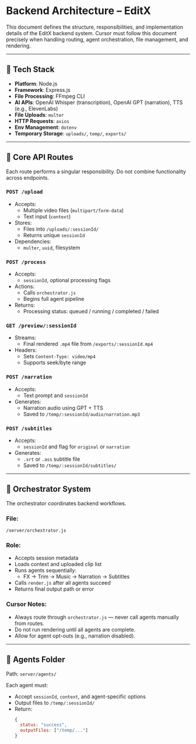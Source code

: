 # Backend Architecture – EditX

This document defines the structure, responsibilities, and implementation details of the EditX backend system. Cursor must follow this document precisely when handling routing, agent orchestration, file management, and rendering.

---

## 🧱 Tech Stack

- **Platform**: Node.js
- **Framework**: Express.js
- **File Processing**: FFmpeg CLI
- **AI APIs**: OpenAI Whisper (transcription), OpenAI GPT (narration), TTS (e.g., ElevenLabs)
- **File Uploads**: `multer`
- **HTTP Requests**: `axios`
- **Env Management**: `dotenv`
- **Temporary Storage**: `uploads/`, `temp/`, `exports/`

---

## 🔁 Core API Routes

Each route performs a singular responsibility. Do not combine functionality across endpoints.

### `POST /upload`
- Accepts:
  - Multiple video files (`multipart/form-data`)
  - Text input (`context`)
- Stores:
  - Files into `/uploads/:sessionId/`
  - Returns unique `sessionId`
- Dependencies:
  - `multer`, `uuid`, filesystem

### `POST /process`
- Accepts:
  - `sessionId`, optional processing flags
- Actions:
  - Calls `orchestrator.js`
  - Begins full agent pipeline
- Returns:
  - Processing status: queued / running / completed / failed

### `GET /preview/:sessionId`
- Streams:
  - Final rendered `.mp4` file from `/exports/:sessionId.mp4`
- Headers:
  - Sets `Content-Type: video/mp4`
  - Supports seek/byte range

### `POST /narration`
- Accepts:
  - Text prompt and `sessionId`
- Generates:
  - Narration audio using GPT + TTS
  - Saved to `/temp/:sessionId/audio/narration.mp3`

### `POST /subtitles`
- Accepts:
  - `sessionId` and flag for `original` or `narration`
- Generates:
  - `.srt` or `.ass` subtitle file
  - Saved to `/temp/:sessionId/subtitles/`

---

## 🧠 Orchestrator System

The orchestrator coordinates backend workflows.

### File:
`/server/orchestrator.js`

### Role:
- Accepts session metadata
- Loads context and uploaded clip list
- Runs agents sequentially:
  - FX → Trim → Music → Narration → Subtitles
- Calls `render.js` after all agents succeed
- Returns final output path or error

### Cursor Notes:
- Always route through `orchestrator.js` — never call agents manually from routes.
- Do not run rendering until all agents are complete.
- Allow for agent opt-outs (e.g., narration disabled).

---

## 🤖 Agents Folder

Path: `server/agents/`

Each agent must:
- Accept `sessionId`, `context`, and agent-specific options
- Output files to `/temp/:sessionId/`
- Return:
  ```js
  {
    status: "success",
    outputFiles: ["/temp/..."]
  }
